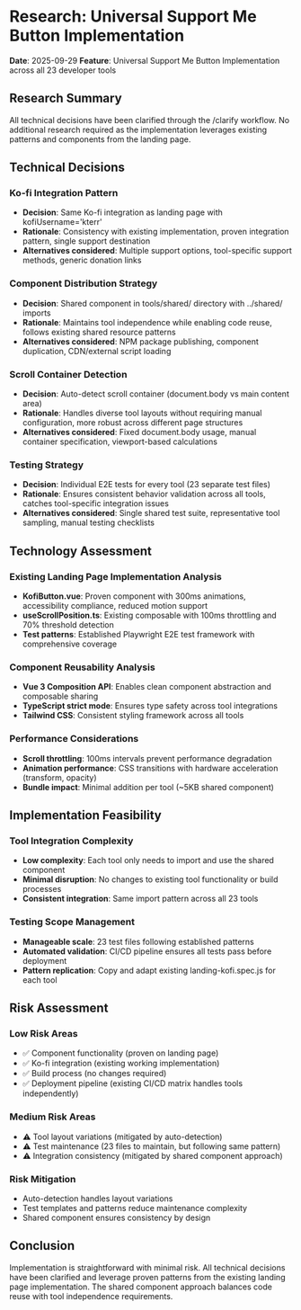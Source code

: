 # Research: Universal Support Me Button Implementation

**Date**: 2025-09-29
**Feature**: Universal Support Me Button Implementation across all 23 developer tools

## Research Summary

All technical decisions have been clarified through the /clarify workflow. No additional research required as the implementation leverages existing patterns and components from the landing page.

## Technical Decisions

### Ko-fi Integration Pattern
- **Decision**: Same Ko-fi integration as landing page with kofiUsername='kterr'
- **Rationale**: Consistency with existing implementation, proven integration pattern, single support destination
- **Alternatives considered**: Multiple support options, tool-specific support methods, generic donation links

### Component Distribution Strategy
- **Decision**: Shared component in tools/shared/ directory with ../shared/ imports
- **Rationale**: Maintains tool independence while enabling code reuse, follows existing shared resource patterns
- **Alternatives considered**: NPM package publishing, component duplication, CDN/external script loading

### Scroll Container Detection
- **Decision**: Auto-detect scroll container (document.body vs main content area)
- **Rationale**: Handles diverse tool layouts without requiring manual configuration, more robust across different page structures
- **Alternatives considered**: Fixed document.body usage, manual container specification, viewport-based calculations

### Testing Strategy
- **Decision**: Individual E2E tests for every tool (23 separate test files)
- **Rationale**: Ensures consistent behavior validation across all tools, catches tool-specific integration issues
- **Alternatives considered**: Single shared test suite, representative tool sampling, manual testing checklists

## Technology Assessment

### Existing Landing Page Implementation Analysis
- **KofiButton.vue**: Proven component with 300ms animations, accessibility compliance, reduced motion support
- **useScrollPosition.ts**: Existing composable with 100ms throttling and 70% threshold detection
- **Test patterns**: Established Playwright E2E test framework with comprehensive coverage

### Component Reusability Analysis
- **Vue 3 Composition API**: Enables clean component abstraction and composable sharing
- **TypeScript strict mode**: Ensures type safety across tool integrations
- **Tailwind CSS**: Consistent styling framework across all tools

### Performance Considerations
- **Scroll throttling**: 100ms intervals prevent performance degradation
- **Animation performance**: CSS transitions with hardware acceleration (transform, opacity)
- **Bundle impact**: Minimal addition per tool (~5KB shared component)

## Implementation Feasibility

### Tool Integration Complexity
- **Low complexity**: Each tool only needs to import and use the shared component
- **Minimal disruption**: No changes to existing tool functionality or build processes
- **Consistent integration**: Same import pattern across all 23 tools

### Testing Scope Management
- **Manageable scale**: 23 test files following established patterns
- **Automated validation**: CI/CD pipeline ensures all tests pass before deployment
- **Pattern replication**: Copy and adapt existing landing-kofi.spec.js for each tool

## Risk Assessment

### Low Risk Areas
- ✅ Component functionality (proven on landing page)
- ✅ Ko-fi integration (existing working implementation)
- ✅ Build process (no changes required)
- ✅ Deployment pipeline (existing CI/CD matrix handles tools independently)

### Medium Risk Areas
- ⚠️ Tool layout variations (mitigated by auto-detection)
- ⚠️ Test maintenance (23 files to maintain, but following same pattern)
- ⚠️ Integration consistency (mitigated by shared component approach)

### Risk Mitigation
- Auto-detection handles layout variations
- Test templates and patterns reduce maintenance complexity
- Shared component ensures consistency by design

## Conclusion

Implementation is straightforward with minimal risk. All technical decisions have been clarified and leverage proven patterns from the existing landing page implementation. The shared component approach balances code reuse with tool independence requirements.